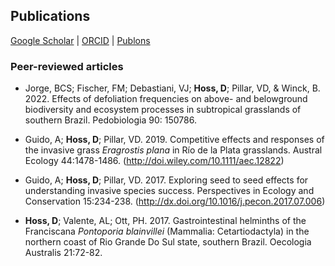 ## Publications

[Google Scholar](https://scholar.google.com/citations?)  \|  [ORCID](https://orcid.org/0000-0002-6766-3904)  \|  [Publons](https://publons.com/researcher/1910318/daniela-hoss/)


### Peer-reviewed articles

* Jorge, BCS; Fischer, FM; Debastiani, VJ; **Hoss, D**; Pillar, VD, & Winck, B. 2022. Effects of defoliation frequencies on above- and belowground biodiversity and ecosystem processes in subtropical grasslands of southern Brazil. Pedobiologia 90: 150786.

* Guido, A; **Hoss, D**; Pillar, VD. 2019. Competitive effects and responses of the invasive grass *Eragrostis plana* in Río de la Plata grasslands. Austral Ecology 44:1478-1486. (http://doi.wiley.com/10.1111/aec.12822)

* Guido, A; **Hoss, D**; Pillar, VD. 2017. Exploring seed to seed effects for understanding invasive species success. Perspectives in Ecology and Conservation 15:234-238. (http://dx.doi.org/10.1016/j.pecon.2017.07.006)

* **Hoss, D**; Valente, AL; Ott, PH. 2017. Gastrointestinal helminths of the Franciscana *Pontoporia blainvillei* (Mammalia: Cetartiodactyla) in the northern coast of Rio Grande Do Sul state, southern Brazil. Oecologia Australis 21:72-82.
